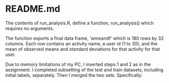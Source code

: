 README.md
=========
The contents of run_analysis.R, define a function, run_analysis() which requires no arguments.

The function exports a final data frame, 'wmeandf' which is 180 rows by 32 columns. Each row contains an activity name, a user id (1 to 30), and the mean of observed means and standard deviations for that activity for that user.

Due to memory limitations of my PC, I inverted steps 1 and 2 as in the assignment. I completed subsetting of the test and train datasets, including initial labels, separately. Then I merged the two sets. Specifically:
